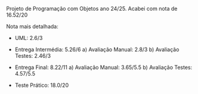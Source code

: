 Projeto de Programação com Objetos ano 24/25. Acabei com nota de 16.52/20

Nota mais detalhada:
- UML: 2.6/3
  
- Entrega Intermédia: 5.26/6
  a) Avaliação Manual: 2.8/3
  b) Avaliação Testes: 2.46/3
  
- Entrega Final: 8.22/11
  a) Avaliação Manual: 3.65/5.5
  b) Avaliação Testes: 4.57/5.5

- Teste Prático: 18.0/20
